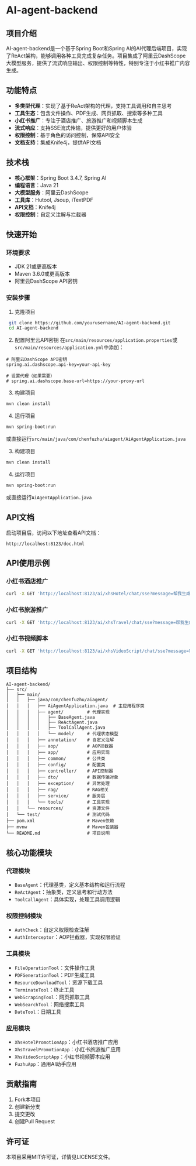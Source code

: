 # AI-agent-backend

## 项目介绍

AI-agent-backend是一个基于Spring Boot和Spring AI的AI代理后端项目，实现了ReAct架构，能够调用各种工具完成复杂任务。项目集成了阿里云DashScope大模型服务，提供了流式响应输出、权限控制等特性，特别专注于小红书推广内容生成。

## 功能特点

- **多类型代理**：实现了基于ReAct架构的代理，支持工具调用和自主思考
- **工具生态**：包含文件操作、PDF生成、网页抓取、搜索等多种工具
- **小红书推广**：专注于酒店推广、旅游推广和视频脚本生成
- **流式响应**：支持SSE流式传输，提供更好的用户体验
- **权限控制**：基于角色的访问控制，保障API安全
- **文档支持**：集成Knife4j，提供API文档

## 技术栈

- **核心框架**：Spring Boot 3.4.7, Spring AI
- **编程语言**：Java 21
- **大模型服务**：阿里云DashScope
- **工具库**：Hutool, Jsoup, iTextPDF
- **API文档**：Knife4j
- **权限控制**：自定义注解与拦截器

## 快速开始

### 环境要求
- JDK 21或更高版本
- Maven 3.6.0或更高版本
- 阿里云DashScope API密钥

### 安装步骤

1. 克隆项目
```bash
 git clone https://github.com/yourusername/AI-agent-backend.git
 cd AI-agent-backend
```

2. 配置阿里云API密钥
在`src/main/resources/application.properties`或`src/main/resources/application.yml`中添加：
```properties
# 阿里云DashScope API密钥
spring.ai.dashscope.api-key=your-api-key

# 设置代理（如果需要）
# spring.ai.dashscope.base-url=https://your-proxy-url
```

3. 构建项目
```bash
mvn clean install
```

4. 运行项目
```bash
mvn spring-boot:run
```
或直接运行`src/main/java/com/chenfuzhu/aiagent/AiAgentApplication.java`

3. 构建项目
```bash
mvn clean install
```

4. 运行项目
```bash
mvn spring-boot:run
```
或直接运行`AiAgentApplication.java`

## API文档
启动项目后，访问以下地址查看API文档：
```
http://localhost:8123/doc.html
```

## API使用示例

### 小红书酒店推广
```bash
curl -X GET 'http://localhost:8123/ai/xhsHotel/chat/sse?message=帮我生成一篇关于三亚海景酒店的推广文案'
```

### 小红书旅游推广
```bash
curl -X GET 'http://localhost:8123/ai/xhsTravel/chat/sse?message=帮我生成一篇关于云南旅游的推广文案&chatId=123'
```

### 小红书视频脚本
```bash
curl -X GET 'http://localhost:8123/ai/xhsVideoScript/chat/sse?message=帮我生成一个关于美食探店的视频脚本&chatId=456'
```

## 项目结构

```
AI-agent-backend/
├── src/
│   ├── main/
│   │   ├── java/com/chenfuzhu/aiagent/
│   │   │   ├── AiAgentApplication.java  # 主应用程序类
│   │   │   ├── agent/         # 代理实现
│   │   │   │   ├── BaseAgent.java
│   │   │   │   ├── ReActAgent.java
│   │   │   │   ├── ToolCallAgent.java
│   │   │   │   └── model/     # 代理状态模型
│   │   │   ├── annotation/    # 自定义注解
│   │   │   ├── aop/           # AOP拦截器
│   │   │   ├── app/           # 应用实现
│   │   │   ├── common/        # 公共类
│   │   │   ├── config/        # 配置类
│   │   │   ├── controller/    # API控制器
│   │   │   ├── dto/           # 数据传输对象
│   │   │   ├── exception/     # 异常处理
│   │   │   ├── rag/           # RAG相关
│   │   │   ├── service/       # 服务层
│   │   │   └── tools/         # 工具实现
│   │   └── resources/         # 资源文件
│   └── test/                  # 测试代码
├── pom.xml                    # Maven依赖
├── mvnw                       # Maven包装器
└── README.md                  # 项目说明
```

## 核心功能模块

### 代理模块
- `BaseAgent`：代理基类，定义基本结构和运行流程
- `ReActAgent`：抽象类，定义思考和行动方法
- `ToolCallAgent`：具体实现，处理工具调用逻辑

### 权限控制模块
- `AuthCheck`：自定义权限检查注解
- `AuthInterceptor`：AOP拦截器，实现权限验证

### 工具模块
- `FileOperationTool`：文件操作工具
- `PDFGenerationTool`：PDF生成工具
- `ResourceDownloadTool`：资源下载工具
- `TerminateTool`：终止工具
- `WebScrapingTool`：网页抓取工具
- `WebSearchTool`：网络搜索工具
- `DateTool`：日期工具

### 应用模块
- `XhsHotelPromotionApp`：小红书酒店推广应用
- `XhsTravelPromotionApp`：小红书旅游推广应用
- `XhsVideoScriptApp`：小红书视频脚本应用
- `FuzhuApp`：通用AI助手应用

## 贡献指南
1. Fork本项目
2. 创建新分支
3. 提交更改
4. 创建Pull Request

## 许可证
本项目采用MIT许可证，详情见LICENSE文件。
